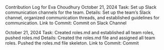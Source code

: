 Contribution Log for Eva Choudhury
October 21, 2024
Task: Set up Slack communication channels for the team.
Details: Set up the team’s Slack channel, organized communication threads, and established guidelines for communication.
Link to Commit: Commit on Slack Channel

October 21, 2024
Task: Created roles.md and established all team roles, pushed roles.md
Details: Created the roles.md file and assigned all team roles. Pushed the roles.md file skeleton.
Link to Commit: Commit
